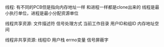 线程:
有不同的PCB但是指向内存地址一样
和进程一样都是clone出来的
线程是最小执行单位，进程是最小分配资源单位

线程共享资源:
文件描述符
信号处理方式
当前工作目录
用户ID和组ID
内存地址空间

线程非共享资源:
线程ID
用户栈
errno变量
信号屏蔽字